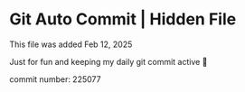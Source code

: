 # Git Auto Commit | Hidden File

This file was added Feb 12, 2025

Just for fun and keeping my daily git commit active 🤪

commit number: 225077
